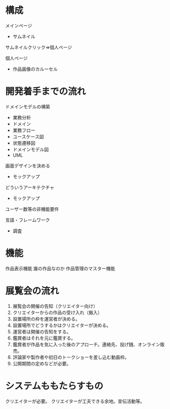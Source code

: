 # 構成
メインページ
- サムネイル

サムネイルクリック⇒個人ページ

個人ページ
- 作品画像のカルーセル

# 開発着手までの流れ
ドメインモデルの構築
- 業務分析
- ドメイン
- 業務フロー
- ユースケース図
- 状態遷移図
- ドメインモデル図
- UML


画面デザインを決める
- モックアップ

どういうアーキテクチャ
- モックアップ

ユーザー数等の非機能要件

言語・フレームワーク
- 調査


# 機能
作品表示機能
誰の作品なのか
作品管理のマスター機能

# 展覧会の流れ
1. 展覧会の開催の告知（クリエイター向け）
1. クリエイターからの作品の受け入れ（搬入）
1. 設置場所の枠を運営者が決める。
1. 設置場所でどうするかはクリエイターが決める。
1. 運営者は開催の告知をする。
1. 鑑賞者はそれを元に鑑賞する。
1. 鑑賞者が作品を気に入った後のアプローチ。連絡先、投げ銭、オンライン販売。
1. 評論家や製作者や初日のトークショーを差し込む動画枠。
1. 公開期間の定めなどが必要。

# システムももたらすもの
クリエイターが必要。
クリエイターが工夫できる余地。宣伝活動等。

